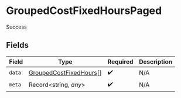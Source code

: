 # GroupedCostFixedHoursPaged

Success


## Fields

| Field                                                                   | Type                                                                    | Required                                                                | Description                                                             |
| ----------------------------------------------------------------------- | ----------------------------------------------------------------------- | ----------------------------------------------------------------------- | ----------------------------------------------------------------------- |
| `data`                                                                  | [GroupedCostFixedHours](../../models/shared/groupedcostfixedhours.md)[] | :heavy_check_mark:                                                      | N/A                                                                     |
| `meta`                                                                  | Record<string, *any*>                                                   | :heavy_check_mark:                                                      | N/A                                                                     |